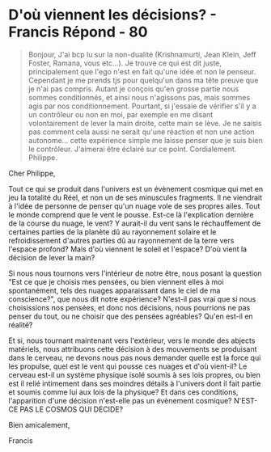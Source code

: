 # D'où viennent les décisions? - Francis Répond - 80

>Bonjour, J'ai bcp lu sur la non-dualité (Krishnamurti, Jean Klein, Jeff Foster, Ramana, vous etc...). Je trouve ce qui est dit juste, principalement que l'ego n'est en fait qu'une idée et non le penseur. Cependant je me prends tjs pour quelqu'un dans ma tête preuve que je n'ai pas compris. Autant je conçois qu'en grosse partie nous sommes conditionnés, et ainsi nous n'agissons pas, mais sommes agis par nos conditionnement. Pourtant, si j'essaie de vérifier s'il y a un contrôleur ou non en moi, par exemple en me disant volontairement de lever la main droite, cette main se lève. Je ne saisis pas comment cela aussi ne serait qu'une réaction et non une action autonome... cette expérience simple me laisse penser que je suis bien le contrôleur. J'aimerai être éclairé sur ce point. Cordialement. Philippe.

Cher Philippe,

Tout ce qui se produit dans l'univers est un évènement cosmique qui met en jeu la totalité du Réel, et non un de ses minuscules fragments. Il ne viendrait à l'idée de personne de penser qu'un nuage vole de ses propres ailes. Tout le monde comprend que le vent le pousse. Est-ce là l'explication dernière de la course du nuage, le vent? Y aurait-il du vent sans le réchauffement de certaines parties de la planète dû au rayonnement solaire et le refroidissement d'autres parties dû au rayonnement de la terre vers l'espace profond? Mais d'où viennent le soleil et l'espace? D'où vient la décision de lever la main?

Si nous nous tournons vers l'intérieur de notre être, nous posant la question "Est ce que je choisis mes pensées, ou bien viennent elles à moi spontanément, tels des nuages apparaissant dans le ciel de ma conscience?", que nous dit notre expérience? N'est-il pas vrai que si nous choisissions nos pensées, et donc nos décisions, nous pourrions ne pas penser du tout, ou ne choisir que des pensées agréables? Qu'en est-il en réalité?

Et si, nous tournant maintenant vers l'extérieur, vers le monde des abjects matériels, nous attribuons cette décision à des mouvements se produisant dans le cerveau, ne devons nous pas nous demander quelle est la force qui les propulse, quel est le vent qui pousse ces nuages et d'où vient-il? Le cerveau est-il un système physique isolé soumis à ses lois propres, ou bien est il relié intimement dans ses moindres détails à l'univers dont il fait partie et soumis comme lui aux lois de la physique? Et dans ces conditions, l'apparition d'une décision n'est-elle pas un évènement cosmique? N'EST-CE PAS LE COSMOS QUI DECIDE?

Bien amicalement,

Francis

